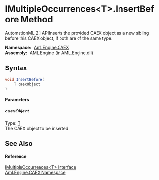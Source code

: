 IMultipleOccurrences&lt;T>.InsertBefore Method
==============================================
AutomationML 2.1 APIInserts the provided CAEX object as a new sibling before this CAEX object, if both are of the same type.

  **Namespace:**  [Aml.Engine.CAEX][1]  
  **Assembly:**  AML.Engine (in AML.Engine.dll)

Syntax
------

```csharp
void InsertBefore(
	T caexObject
)
```

#### Parameters

##### *caexObject*
Type: [T][2]  
The CAEX object to be inserted


See Also
--------

#### Reference
[IMultipleOccurrences&lt;T> Interface][2]  
[Aml.Engine.CAEX Namespace][1]  

[1]: ../README.md
[2]: README.md
[3]: https://www.automationml.org
[4]: ../../icons/logoShade.png